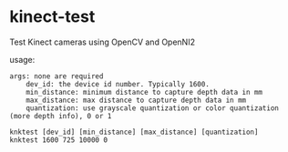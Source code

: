 kinect-test
===========

Test Kinect cameras using OpenCV and OpenNI2

usage:

```
args: none are required
    dev_id: the device id number. Typically 1600.
    min_distance: minimum distance to capture depth data in mm
    max_distance: max distance to capture depth data in mm
    quantization: use grayscale quantization or color quantization (more depth info), 0 or 1

knktest [dev_id] [min_distance] [max_distance] [quantization]
knktest 1600 725 10000 0
```
